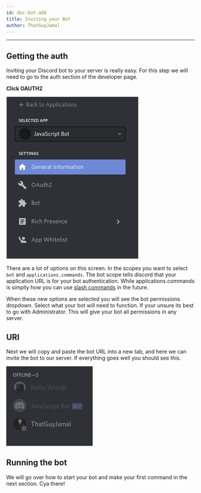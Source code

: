 ```yaml
---
id: doc-bot-add
title: Inviting your Bot
author: ThatGuyJamal
---
```


---

## Getting the auth

Inviting your Discord bot to your server is really easy. For this step we will need to go to the auth section of the developer page.

**Click OAUTH2**

![discord bot nav exmaple img](/img/js/s1/misc-djs-img1.png)

There are a lot of options on this screen. In the scopes you want to select `bot` and `applications.commands`. The bot scope tells discord that your application URL is for your bot authentication. While applications.commands is simplly how you can use [slash commands](https://discord.com/developers/docs/interactions/slash-commands) in the future.

When these new options are selected you will see the bot permissions dropdown. Select what your bot will need to function. If your unsure its best to go with Administrator. This will give your bot all permissions in any server.

## URl

Next we will copy and paste the bot URL into a new tab, and here we can invite the bot to our server. If everything goes well you should see this.

![bot add success example img](/img/js/s1/bot-add-success.png)

## Running the bot

We will go over how to start your bot and make your first command in the next section. Cya there!
